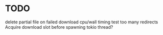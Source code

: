 # TODO

delete partial file on failed download
cpu/wall timing
test too many redirects
Acquire download slot before spawning tokio thread?
